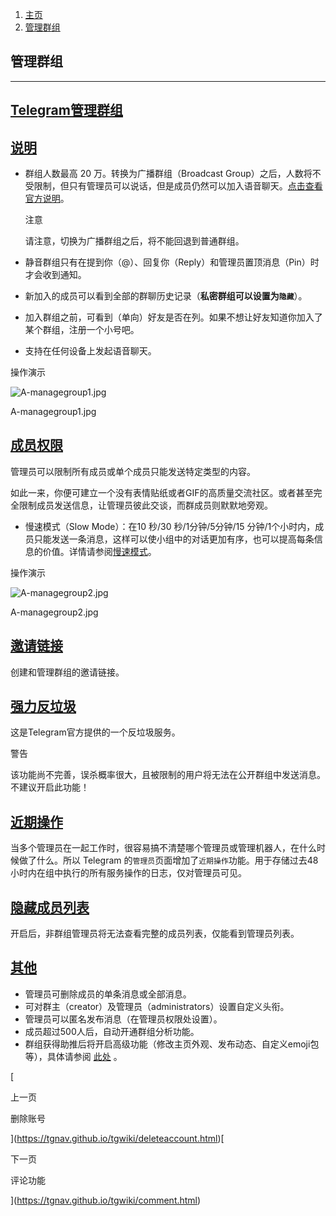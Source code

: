 1.  [主页](https://tgnav.github.io/tgwiki/)
2.  [管理群组](https://tgnav.github.io/tgwiki/managegroup.html)

## 管理群组

* * *

## [Telegram管理群组](#telegram管理群组)

## [说明](#说明)

+   群组人数最高 20 万。转换为广播群组（Broadcast Group）之后，人数将不受限制，但只有管理员可以说话，但是成员仍然可以加入语音聊天。[点击查看官方说明](https://telegram.org/blog/autodelete-inv2#groups-with-unlimited-members)。
    
    注意
    
    请注意，切换为广播群组之后，将不能回退到普通群组。
    
+   静音群组只有在提到你（@）、回复你（Reply）和管理员置顶消息（Pin）时才会收到通知。
    
+   新加入的成员可以看到全部的群聊历史记录（**私密群组可以设置为`隐藏`**）。
    
+   加入群组之前，可看到（单向）好友是否在列。如果不想让好友知道你加入了某个群组，注册一个小号吧。
    
+   支持在任何设备上发起语音聊天。
    

操作演示

![A-managegroup1.jpg](https://cdn.jsdelivr.net/gh/tgwiki/images/A/managegroup1.jpg)

A-managegroup1.jpg

## [成员权限](#成员权限)

管理员可以限制所有成员或单个成员只能发送特定类型的内容。

如此一来，你便可建立一个没有表情贴纸或者GIF的高质量交流社区。或者甚至完全限制成员发送信息，让管理员彼此交谈，而群成员则默默地旁观。

+   慢速模式（Slow Mode）：在10 秒/30 秒/1分钟/5分钟/15 分钟/1个小时内，成员只能发送一条消息，这样可以使小组中的对话更加有序，也可以提高每条信息的价值。详情请参阅[慢速模式](https://tgnav.github.io/tgwiki/slowmode)。

操作演示

![A-managegroup2.jpg](https://cdn.jsdelivr.net/gh/tgwiki/images/A/managegroup2.jpg)

A-managegroup2.jpg

## [邀请链接](#邀请链接)

创建和管理群组的邀请链接。

## [强力反垃圾](#强力反垃圾)

这是Telegram官方提供的一个反垃圾服务。

警告

该功能尚不完善，误杀概率很大，且被限制的用户将无法在公开群组中发送消息。不建议开启此功能！

## [近期操作](#近期操作)

当多个管理员在一起工作时，很容易搞不清楚哪个管理员或管理机器人，在什么时候做了什么。所以 Telegram 的`管理员`页面增加了`近期操作`功能。用于存储过去48小时内在组中执行的所有服务操作的日志，仅对管理员可见。

## [隐藏成员列表](#隐藏成员列表)

开启后，非群组管理员将无法查看完整的成员列表，仅能看到管理员列表。

## [其他](#其他)

+   管理员可删除成员的单条消息或全部消息。
+   可对群主（creator）及管理员（administrators）设置自定义头衔。
+   管理员可以匿名发布消息（在管理员权限处设置）。
+   成员超过500人后，自动开通群组分析功能。
+   群组获得助推后将开启高级功能（修改主页外观、发布动态、自定义emoji包等），具体请参阅 [此处](https://tgnav.github.io/tgwiki/boost) 。

[

上一页

删除账号

](https://tgnav.github.io/tgwiki/deleteaccount.html)[

下一页

评论功能

](https://tgnav.github.io/tgwiki/comment.html)